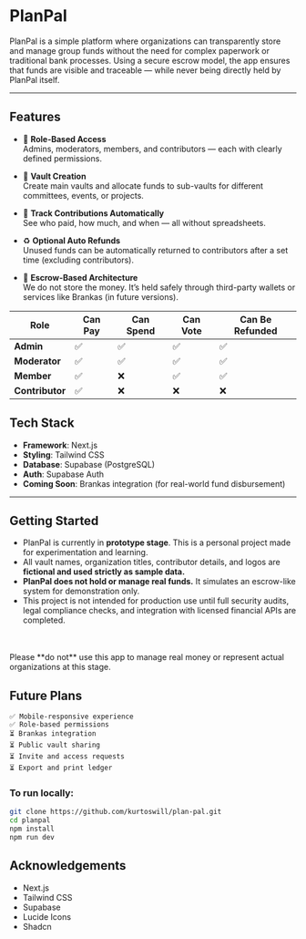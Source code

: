 # PlanPal

PlanPal is a simple platform where organizations can transparently store and manage group funds without the need for complex paperwork or traditional bank processes. Using a secure escrow model, the app ensures that funds are visible and traceable — while never being directly held by PlanPal itself.

---

## Features

- 🔐 **Role-Based Access**  
Admins, moderators, members, and contributors — each with clearly defined permissions.

- 🏦 **Vault Creation**  
  Create main vaults and allocate funds to sub-vaults for different committees, events, or projects.

- 💸 **Track Contributions Automatically**  
  See who paid, how much, and when — all without spreadsheets.

- ♻️ **Optional Auto Refunds**  
  Unused funds can be automatically returned to contributors after a set time (excluding contributors).

- 🧩 **Escrow-Based Architecture**  
  We do not store the money. It’s held safely through third-party wallets or services like Brankas (in future versions).

| Role            | Can Pay | Can Spend | Can Vote | Can Be Refunded |
| --------------- | ------- | --------- | -------- | --------------- |
| **Admin**       | ✅       | ✅         | ✅        | ✅               |
| **Moderator**   | ✅       | ✅         | ✅        | ✅               |
| **Member**      | ✅       | ❌         | ✅        | ✅               |
| **Contributor** | ✅       | ❌         | ❌        | ❌               |


## Tech Stack

- **Framework**: Next.js
- **Styling**: Tailwind CSS
- **Database**: Supabase (PostgreSQL)
- **Auth**: Supabase Auth
- **Coming Soon**: Brankas integration (for real-world fund disbursement)

---

## Getting Started

- PlanPal is currently in **prototype stage**. This is a personal project made for experimentation and learning. <br>
- All vault names, organization titles, contributor details, and logos are **fictional and used strictly as sample data.**
- **PlanPal does not hold or manage real funds.** It simulates an escrow-like system for demonstration only.
- This project is not intended for production use until full security audits, legal compliance checks, and integration with licensed financial APIs are completed.
<br>
<br>
  Please **do not** use this app to manage real money or represent actual organizations at this stage.

## Future Plans

    ✅ Mobile-responsive experience
    ✅ Role-based permissions
    ⏳ Brankas integration
    ⏳ Public vault sharing
    ⏳ Invite and access requests
    ⏳ Export and print ledger
### To run locally:

```bash
git clone https://github.com/kurtoswill/plan-pal.git
cd planpal
npm install
npm run dev
```

Acknowledgements
-
- Next.js
- Tailwind CSS
- Supabase
- Lucide Icons
- Shadcn
